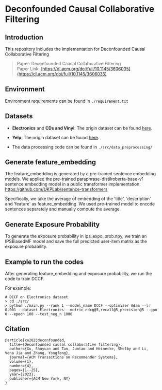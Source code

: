 # Deconfounded Causal Collaborative Filtering

## Introduction
This repository includes the implementation for Deconfounded Causal Collaborative Filtering

> Paper: Deconfounded Causal Collaborative Filtering <br>
> Paper Link: [https://dl.acm.org/doi/full/10.1145/3606035](https://dl.acm.org/doi/full/10.1145/3606035)

## Environment

Environment requirements can be found in `./requirement.txt`

## Datasets
  
- **Electronics** and **CDs and Vinyl**: The origin dataset can be found [here](https://nijianmo.github.io/amazon/index.html). 

- **Yelp**: The origin dataset can be found [here](https://www.yelp.com/dataset).

- The data processing code can be found in `./src/data_preprocessing/`

## Generate feature_embedding

The feature_embedding is generated by a pre-trained sentence embedding models. We applied the pre-trained paraphrase-distilroberta-base-v1 sentence embedding model in a public transformer implementation: https://github.com/UKPLab/sentence-transformers

Specifically, we take the average of embedding of the 'title', 'description' and 'feature' as feature_embedding. We used pre-trained model to encode sentences separately and manually compute the average.

## Generate Exposure Probability

To generate the exposure probability in ips_expo_prob.npy, we train an IPSBiasedMF model and save the full predicted user-item matrix as the exposure probability. 

## Example to run the codes

After generating feature_embedding and exposure probability, we run the code to train DCCF.

For example:

```
# DCCF on Electronics dataset
> cd ./src/
> python ./main.py --rank 1 --model_name DCCF --optimizer Adam --lr 0.001 --dataset Electronics --metric ndcg@5,recall@5,precision@5 --gpu 0 --epoch 100 --test_neg_n 1000
```

## Citation

```
@article{xu2023deconfounded,
  title={Deconfounded causal collaborative filtering},
  author={Xu, Shuyuan and Tan, Juntao and Heinecke, Shelby and Li, Vena Jia and Zhang, Yongfeng},
  journal={ACM Transactions on Recommender Systems},
  volume={1},
  number={4},
  pages={1--25},
  year={2023},
  publisher={ACM New York, NY}
}
```
